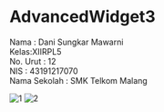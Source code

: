 # AdvancedWidget3

Nama : Dani Sungkar Mawarni <br>
Kelas:XIIRPL5 <br>
No. Urut : 12 <br>
NIS : 43191217070 <br>
Nama Sekolah : SMK Telkom Malang <br>


![1](https://cloud.githubusercontent.com/assets/15699473/19877832/304ed95a-a015-11e6-87c9-e7e5ab91d01c.png)
![2](https://cloud.githubusercontent.com/assets/15699473/19877833/30512836-a015-11e6-94cd-43fe1e8afb69.png)
